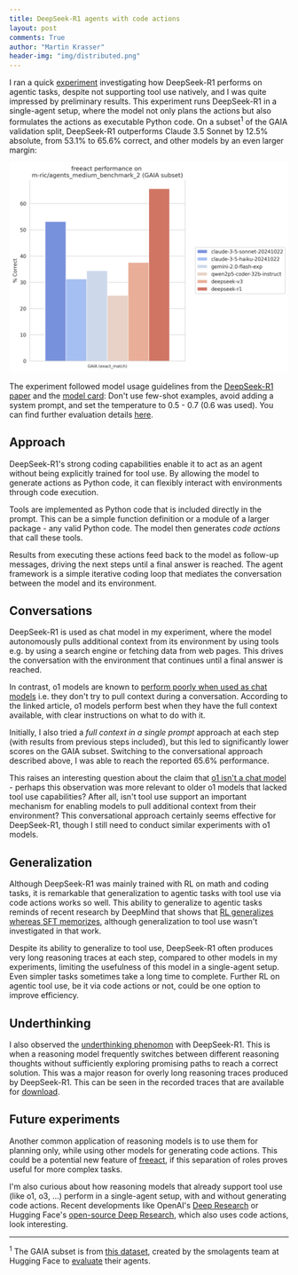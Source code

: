 ```yaml
---
title: DeepSeek-R1 agents with code actions
layout: post
comments: True
author: "Martin Krasser"
header-img: "img/distributed.png"
---
```


I ran a quick [experiment](https://github.com/gradion-ai/freeact/blob/wip-legacy-pre-reasoning/evaluation/README.md) investigating how DeepSeek-R1 performs on agentic tasks, despite not supporting tool use natively, and I was quite impressed by preliminary results. This experiment runs DeepSeek-R1 in a single-agent setup, where the model not only plans the actions but also formulates the actions as executable Python code. On a subset<sup>1</sup> of the GAIA validation split, DeepSeek-R1 outperforms Claude 3.5 Sonnet by 12.5% absolute, from 53.1% to 65.6% correct, and other models by an even larger margin:

![eval](/img/2025-02-05/deepseek-r1-eval.png)

The experiment followed model usage guidelines from the [DeepSeek-R1 paper](https://arxiv.org/abs/2501.12948) and the [model card](https://huggingface.co/deepseek-ai/DeepSeek-R1#usage-recommendations): Don't use few-shot examples, avoid adding a system prompt, and set the temperature to 0.5 - 0.7 (0.6 was used). You can find further evaluation details [here](https://github.com/gradion-ai/freeact/blob/wip-legacy-pre-reasoning/evaluation/README.md).

## Approach

DeepSeek-R1's strong coding capabilities enable it to act as an agent without being explicitly trained for tool use. By allowing the model to generate actions as Python code, it can flexibly interact with environments through code execution.

Tools are implemented as Python code that is included directly in the prompt. This can be a simple function definition or a module of a larger package - any valid Python code. The model then generates *code actions* that call these tools.

Results from executing these actions feed back to the model as follow-up messages, driving the next steps until a final answer is reached. The agent framework is a simple iterative coding loop that mediates the conversation between the model and its environment.

## Conversations

DeepSeek-R1 is used as chat model in my experiment, where the model autonomously pulls additional context from its environment by using tools e.g. by using a search engine or fetching data from web pages. This drives the conversation with the environment that continues until a final answer is reached.

In contrast, o1 models are known to [perform poorly when used as chat models](https://www.latent.space/p/o1-skill-issue) i.e. they don't try to pull context during a conversation. According to the linked article, o1 models perform best when they have the full context available, with clear instructions on what to do with it.

Initially, I also tried a *full context in a single prompt* approach at each step (with results from previous steps included), but this led to significantly lower scores on the GAIA subset. Switching to the conversational approach described above, I was able to reach the reported 65.6% performance.

This raises an interesting question about the claim that [o1 isn't a chat model](https://www.latent.space/p/o1-skill-issue) - perhaps this observation was more relevant to older o1 models that lacked tool use capabilities? After all, isn't tool use support an important mechanism for enabling models to pull additional context from their environment? This conversational approach certainly seems effective for DeepSeek-R1, though I still need to conduct similar experiments with o1 models.

## Generalization

Although DeepSeek-R1 was mainly trained with RL on math and coding tasks, it is remarkable that generalization to agentic tasks with tool use via code actions works so well. This ability to generalize to agentic tasks reminds of recent research by DeepMind that shows that [RL generalizes whereas SFT memorizes](https://arxiv.org/abs/2501.17161), although generalization to tool use wasn't investigated in that work.

Despite its ability to generalize to tool use, DeepSeek-R1 often produces very long reasoning traces at each step, compared to other models in my experiments, limiting the usefulness of this model in a single-agent setup. Even simpler tasks sometimes take a long time to complete. Further RL on agentic tool use, be it via code actions or not, could be one option to improve efficiency.

## Underthinking

I also observed the [underthinking phenomon](https://arxiv.org/abs/2501.18585) with DeepSeek-R1. This is when a reasoning model frequently switches between different reasoning thoughts without sufficiently exploring promising paths to reach a correct solution. This was a major reason for overly long reasoning traces produced by DeepSeek-R1. This can be seen in the recorded traces that are available for [download](https://github.com/user-attachments/files/18655103/evaluation-results-agents-5_medium_benchmark_2.zip).

## Future experiments

Another common application of reasoning models is to use them for planning only, while using other models for generating code actions. This could be a potential new feature of [freeact](https://github.com/gradion-ai/freeact), if this separation of roles proves useful for more complex tasks.

I'm also curious about how reasoning models that already support tool use (like o1, o3, ...) perform in a single-agent setup, with and without generating code actions. Recent developments like OpenAI's [Deep Research](https://openai.com/index/introducing-deep-research/) or Hugging Face's [open-source Deep Research](https://huggingface.co/blog/open-deep-research), which also uses code actions, look interesting.

---

<sup>1</sup> The GAIA subset is from [this dataset](https://huggingface.co/datasets/m-ric/agents_medium_benchmark_2), created by the smolagents team at Hugging Face to [evaluate](https://huggingface.co/blog/smolagents#how-strong-are-open-models-for-agentic-workflows) their agents. 
